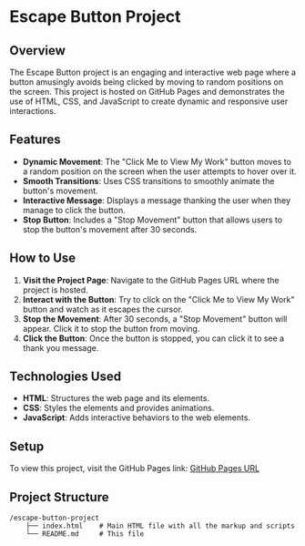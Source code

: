 # Escape Button Project

## Overview
The Escape Button project is an engaging and interactive web page where a button amusingly avoids being clicked by moving to random positions on the screen. This project is hosted on GitHub Pages and demonstrates the use of HTML, CSS, and JavaScript to create dynamic and responsive user interactions.

## Features
- **Dynamic Movement**: The "Click Me to View My Work" button moves to a random position on the screen when the user attempts to hover over it.
- **Smooth Transitions**: Uses CSS transitions to smoothly animate the button's movement.
- **Interactive Message**: Displays a message thanking the user when they manage to click the button.
- **Stop Button**: Includes a "Stop Movement" button that allows users to stop the button's movement after 30 seconds.

## How to Use
1. **Visit the Project Page**: Navigate to the GitHub Pages URL where the project is hosted.
2. **Interact with the Button**: Try to click on the "Click Me to View My Work" button and watch as it escapes the cursor.
3. **Stop the Movement**: After 30 seconds, a "Stop Movement" button will appear. Click it to stop the button from moving.
4. **Click the Button**: Once the button is stopped, you can click it to see a thank you message.

## Technologies Used
- **HTML**: Structures the web page and its elements.
- **CSS**: Styles the elements and provides animations.
- **JavaScript**: Adds interactive behaviors to the web elements.

## Setup
To view this project, visit the GitHub Pages link: [GitHub Pages URL](https://vahsir7.github.io/GenAi-workshop-pieces-for-dev/)

## Project Structure
```plaintext
/escape-button-project
    ├── index.html    # Main HTML file with all the markup and scripts
    └── README.md     # This file
